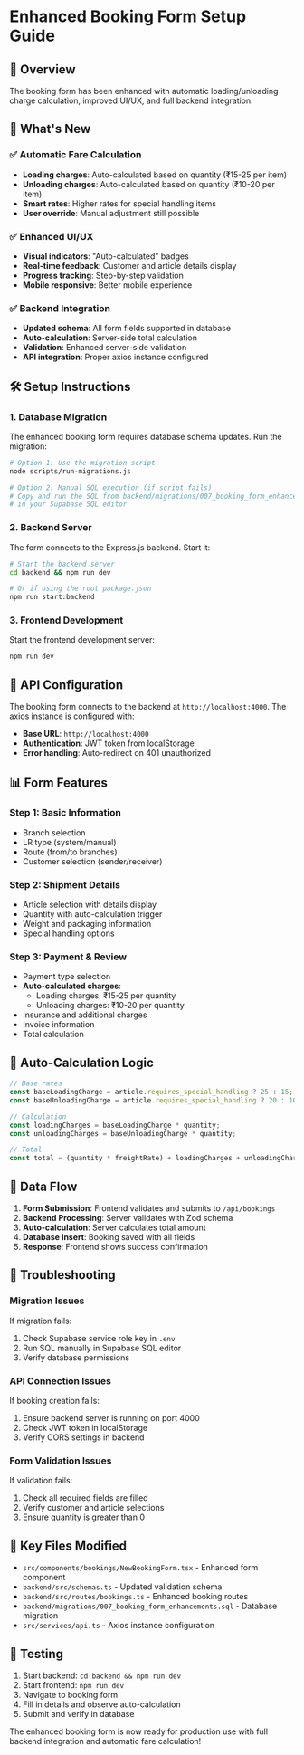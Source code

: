 # Enhanced Booking Form Setup Guide

## 🎯 Overview
The booking form has been enhanced with automatic loading/unloading charge calculation, improved UI/UX, and full backend integration.

## 🚀 What's New

### ✅ Automatic Fare Calculation
- **Loading charges**: Auto-calculated based on quantity (₹15-25 per item)
- **Unloading charges**: Auto-calculated based on quantity (₹10-20 per item)  
- **Smart rates**: Higher rates for special handling items
- **User override**: Manual adjustment still possible

### ✅ Enhanced UI/UX
- **Visual indicators**: "Auto-calculated" badges
- **Real-time feedback**: Customer and article details display
- **Progress tracking**: Step-by-step validation
- **Mobile responsive**: Better mobile experience

### ✅ Backend Integration
- **Updated schema**: All form fields supported in database
- **Auto-calculation**: Server-side total calculation
- **Validation**: Enhanced server-side validation
- **API integration**: Proper axios instance configured

## 🛠 Setup Instructions

### 1. Database Migration
The enhanced booking form requires database schema updates. Run the migration:

```bash
# Option 1: Use the migration script
node scripts/run-migrations.js

# Option 2: Manual SQL execution (if script fails)
# Copy and run the SQL from backend/migrations/007_booking_form_enhancements.sql
# in your Supabase SQL editor
```

### 2. Backend Server
The form connects to the Express.js backend. Start it:

```bash
# Start the backend server
cd backend && npm run dev

# Or if using the root package.json
npm run start:backend
```

### 3. Frontend Development
Start the frontend development server:

```bash
npm run dev
```

## 🔧 API Configuration

The booking form connects to the backend at `http://localhost:4000`. The axios instance is configured with:

- **Base URL**: `http://localhost:4000`
- **Authentication**: JWT token from localStorage
- **Error handling**: Auto-redirect on 401 unauthorized

## 📊 Form Features

### Step 1: Basic Information
- Branch selection
- LR type (system/manual)
- Route (from/to branches)
- Customer selection (sender/receiver)

### Step 2: Shipment Details
- Article selection with details display
- Quantity with auto-calculation trigger
- Weight and packaging information
- Special handling options

### Step 3: Payment & Review
- Payment type selection
- **Auto-calculated charges**:
  - Loading charges: ₹15-25 per quantity
  - Unloading charges: ₹10-20 per quantity
- Insurance and additional charges
- Invoice information
- Total calculation

## 🧮 Auto-Calculation Logic

```javascript
// Base rates
const baseLoadingCharge = article.requires_special_handling ? 25 : 15;
const baseUnloadingCharge = article.requires_special_handling ? 20 : 10;

// Calculation
const loadingCharges = baseLoadingCharge * quantity;
const unloadingCharges = baseUnloadingCharge * quantity;

// Total
const total = (quantity * freightRate) + loadingCharges + unloadingCharges + insurance + packaging;
```

## 🔄 Data Flow

1. **Form Submission**: Frontend validates and submits to `/api/bookings`
2. **Backend Processing**: Server validates with Zod schema
3. **Auto-calculation**: Server calculates total amount
4. **Database Insert**: Booking saved with all fields
5. **Response**: Frontend shows success confirmation

## 🐛 Troubleshooting

### Migration Issues
If migration fails:
1. Check Supabase service role key in `.env`
2. Run SQL manually in Supabase SQL editor
3. Verify database permissions

### API Connection Issues
If booking creation fails:
1. Ensure backend server is running on port 4000
2. Check JWT token in localStorage
3. Verify CORS settings in backend

### Form Validation Issues
If validation fails:
1. Check all required fields are filled
2. Verify customer and article selections
3. Ensure quantity is greater than 0

## 📝 Key Files Modified

- `src/components/bookings/NewBookingForm.tsx` - Enhanced form component
- `backend/src/schemas.ts` - Updated validation schema
- `backend/src/routes/bookings.ts` - Enhanced booking routes
- `backend/migrations/007_booking_form_enhancements.sql` - Database migration
- `src/services/api.ts` - Axios instance configuration

## 🎉 Testing

1. Start backend: `cd backend && npm run dev`
2. Start frontend: `npm run dev`
3. Navigate to booking form
4. Fill in details and observe auto-calculation
5. Submit and verify in database

The enhanced booking form is now ready for production use with full backend integration and automatic fare calculation!